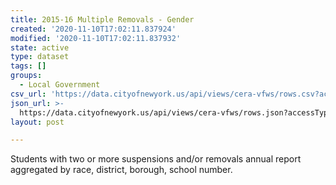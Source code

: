 ```yaml
---
title: 2015-16 Multiple Removals - Gender
created: '2020-11-10T17:02:11.837924'
modified: '2020-11-10T17:02:11.837932'
state: active
type: dataset
tags: []
groups:
  - Local Government
csv_url: 'https://data.cityofnewyork.us/api/views/cera-vfws/rows.csv?accessType=DOWNLOAD'
json_url: >-
  https://data.cityofnewyork.us/api/views/cera-vfws/rows.json?accessType=DOWNLOAD
layout: post

---
```

Students with two or more suspensions and/or removals annual report aggregated by race, district, borough, school number.
